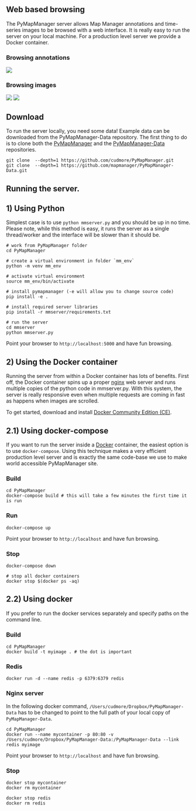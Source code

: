 ## Web based browsing

The PyMapManager server allows Map Manager annotations and time-series images to be browsed with a web interface. It is really easy to run the server on your local machine. For a production level server we provide a Docker container.

### Browsing annotations

<IMG SRC="../img/mmserver_purejs.png">

### Browsing images

<IMG SRC="../img/mmserver_leaflet.png">
<IMG SRC="../img/mmserver_leaflet2.png">


## Download

To run the server locally, you need some data! Example data can be downloaded from the PyMapManager-Data repository. The first thing to do is to clone both the [PyMapManager][pymapmanager] and the [PyMapManager-Data][pymapmanager-data] repositories.

	git clone  --depth=1 https://github.com/cudmore/PyMapManager.git
	git clone  --depth=1 https://github.com/mapmanager/PyMapManager-Data.git

## Running the server.

## 1) Using Python

Simplest case is to use `python mmserver.py` and you should be up in no time. Please note, while this method is easy, it runs the server as a single thread/worker and the interface will be slower than it should be.

	# work from PyMapManager folder
	cd PyMapManager

	# create a virtual environment in folder `mm_env`
	python -m venv mm_env

	# activate virtual environment
	source mm_env/bin/activate

	# install pymapmanager (-e will allow you to change source code)
	pip install -e .

	# install required server libraries
	pip install -r mmserver/requirements.txt

	# run the server
	cd mmserver
	python mmserver.py

Point your browser to `http://localhost:5000` and have fun browsing.

## 2) Using the Docker container

Running the server from within a Docker container has lots of benefits. First off, the Docker container spins up a proper [nginx][nginx] web server and runs multiple copies of the python code in mmserver.py. With this system, the server is really responsive even when multiple requests are coming in fast as happens when images are scrolled.

To get started, download and install [Docker Community Edition (CE)][docker ce].

## 2.1) Using docker-compose

If you want to run the server inside a [Docker][docker] container, the easiest option is to use `docker-compose`. Using this technique makes a very efficient production level server and is exactly the same code-base we use to make world accessible PyMapManager site.

### Build

	cd PyMapManager
	docker-compose build # this will take a few minutes the first time it is run

### Run

	docker-compose up

Point your browser to `http://localhost` and have fun browsing.

### Stop

	docker-compose down

	# stop all docker containers
	docker stop $(docker ps -aq)

## 2.2) Using docker

If you prefer to run the docker services separately and specify paths on the command line.

### Build

	cd PyMapManager
	docker build -t myimage . # the dot is important

### Redis

	docker run -d --name redis -p 6379:6379 redis

### Nginx server

In the following docker command, `/Users/cudmore/Dropbox/PyMapManager-Data` has to be changed to point to the full path of your local copy of `PyMapManager-Data`.

	cd PyMapManager
	docker run --name mycontainer -p 80:80 -v /Users/cudmore/Dropbox/PyMapManager-Data:/PyMapManager-Data --link redis myimage

Point your browser to `http://localhost` and have fun browsing.

### Stop

	docker stop mycontainer
	docker rm mycontainer

	docker stop redis
	docker rm redis

[duckdns]: http://cudmore.duckdns.org
[pymapmanager]: https://github.com/cudmore/PyMapManager
[pymapmanager-data]: https://github.com/mapmanager/PyMapManager-Data
[nginx]: https://www.nginx.com/
[uwsgi]: https://uwsgi-docs.readthedocs.io/en/latest/
[redis]: https://redis.io/
[docker]: https://www.docker.com/community-edition
[docker ce]: https://docs.docker.com/install/

